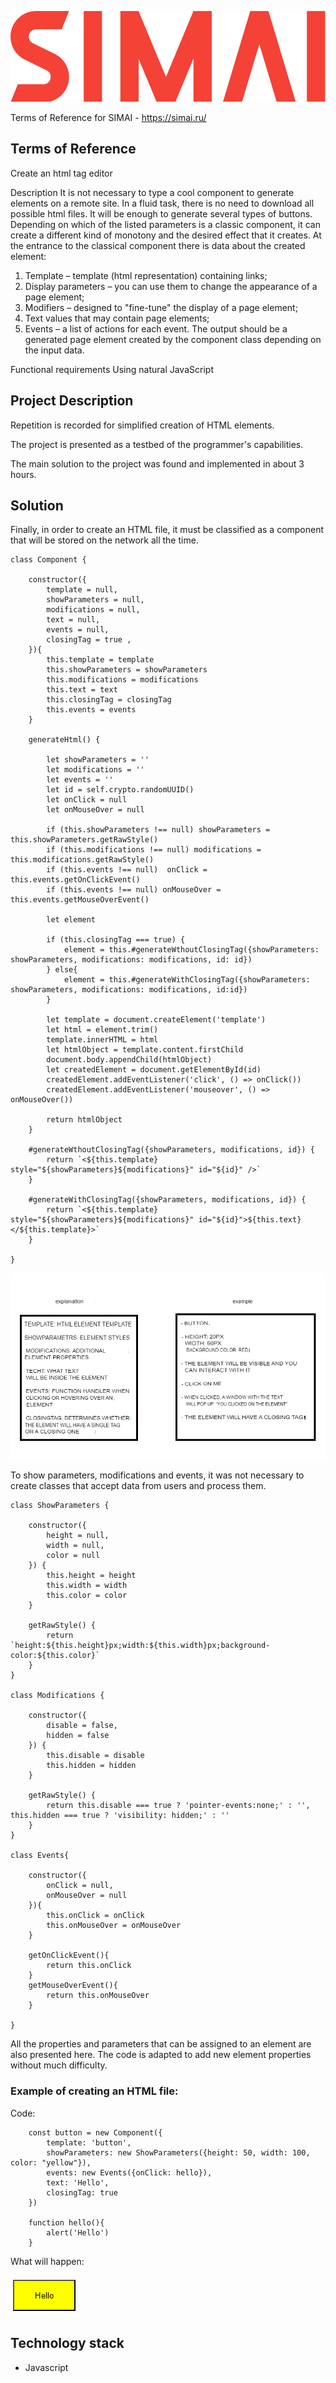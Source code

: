 ![image](./public/site_logo.svg)

Terms of Reference for SIMAI - https://simai.ru/

## Terms of Reference
Create an html tag editor

Description
It is not necessary to type a cool component to generate elements on a remote site. In a fluid task, there is no need to download all possible html files. It will be enough to generate several types of buttons.
Depending on which of the listed parameters is a classic component, it can create a different kind of monotony and the desired effect that it creates.
At the entrance to the classical component there is data about the created element:
1) Template – template (html representation) containing links;
2) Display parameters – you can use them to change the appearance of a page element;
3) Modifiers – designed to "fine-tune" the display of a page element;
4) Text values that may contain page elements;
5) Events – a list of actions for each event.
The output should be a generated page element created by the component class depending on the input data.

Functional requirements
Using natural JavaScript

## Project Description
Repetition is recorded for simplified creation of HTML elements.

The project is presented as a testbed of the programmer's capabilities.

The main solution to the project was found and implemented in about 3 hours.

## Solution
Finally, in order to create an HTML file, it must be classified as a component that will be stored on the network all the time.

```JS
class Component {

    constructor({
        template = null,
        showParameters = null,
        modifications = null,
        text = null,
        events = null,
        closingTag = true ,
    }){
        this.template = template
        this.showParameters = showParameters
        this.modifications = modifications
        this.text = text
        this.closingTag = closingTag
        this.events = events
    }

    generateHtml() {

        let showParameters = ''
        let modifications = ''
        let events = ''
        let id = self.crypto.randomUUID()
        let onClick = null
        let onMouseOver = null

        if (this.showParameters !== null) showParameters = this.showParameters.getRawStyle()
        if (this.modifications !== null) modifications = this.modifications.getRawStyle()
        if (this.events !== null)  onClick = this.events.getOnClickEvent()
        if (this.events !== null) onMouseOver = this.events.getMouseOverEvent()

        let element

        if (this.closingTag === true) {
            element = this.#generateWthoutClosingTag({showParameters: showParameters, modifications: modifications, id: id})
        } else{
            element = this.#generateWithClosingTag({showParameters: showParameters, modifications: modifications, id:id})
        }

        let template = document.createElement('template')
        let html = element.trim()
        template.innerHTML = html
        let htmlObject = template.content.firstChild        
        document.body.appendChild(htmlObject)
        let createdElement = document.getElementById(id)
        createdElement.addEventListener('click', () => onClick()) 
        createdElement.addEventListener('mouseover', () => onMouseOver()) 

        return htmlObject
    }

    #generateWthoutClosingTag({showParameters, modifications, id}) {
        return `<${this.template} style="${showParameters}${modifications}" id="${id}" />`
    }

    #generateWithClosingTag({showParameters, modifications, id}) {
        return `<${this.template} style="${showParameters}${modifications}" id="${id}">${this.text}</${this.template}>`
    }
    
}
```

![image](./public/translated.jpg)

To show parameters, modifications and events, it was not necessary to create classes that accept data from users and process them.

```JS
class ShowParameters {

    constructor({
        height = null,
        width = null,
        color = null
    }) {
        this.height = height
        this.width = width
        this.color = color
    }

    getRawStyle() {
        return `height:${this.height}px;width:${this.width}px;background-color:${this.color}`
    }
}

class Modifications {

    constructor({
        disable = false,
        hidden = false
    }) {
        this.disable = disable
        this.hidden = hidden
    }

    getRawStyle() {
        return this.disable === true ? 'pointer-events:none;' : '', this.hidden === true ? 'visibility: hidden;' : ''
    }
}

class Events{ 
 
    constructor({ 
        onClick = null,
        onMouseOver = null
    }){ 
        this.onClick = onClick
        this.onMouseOver = onMouseOver  
    } 
 
    getOnClickEvent(){ 
        return this.onClick
    }
    getMouseOverEvent(){
        return this.onMouseOver
    } 
 
} 
```

All the properties and parameters that can be assigned to an element are also presented here. The code is adapted to add new element properties without much difficulty.

### Example of creating an HTML file:

Code:

```JS
    const button = new Component({
        template: 'button',
        showParameters: new ShowParameters({height: 50, width: 100, color: "yellow"}),
        events: new Events({onClick: hello}),
        text: 'Hello',
        closingTag: true
    })

    function hello(){
        alert('Hello')
    }
```

What will happen:

![image](./public/Screenshot_1.png)

## Technology stack
- Javascript
